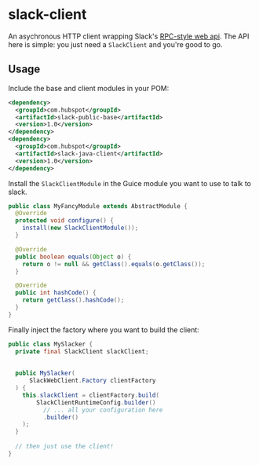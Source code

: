 # slack-client

An asychronous HTTP client wrapping Slack's [RPC-style web api](https://api.slack.com/web). The API here is simple: you just need a `SlackClient` and you're good to go. 

## Usage

Include the base and client modules in your POM:

```xml
<dependency>
  <groupId>com.hubspot</groupId>
  <artifactId>slack-public-base</artifactId>
  <version>1.0</version>
</dependency>
<dependency>
  <groupId>com.hubspot</groupId>
  <artifactId>slack-java-client</artifactId>
  <version>1.0</version>
</dependency>
```

Install the `SlackClientModule` in the Guice module you want to use to talk to slack.

```java
public class MyFancyModule extends AbstractModule {
  @Override
  protected void configure() {
    install(new SlackClientModule());
  }

  @Override
  public boolean equals(Object o) {
    return o != null && getClass().equals(o.getClass());
  }

  @Override
  public int hashCode() {
    return getClass().hashCode();
  }
}
```

Finally inject the factory where you want to build the client:

```java
public class MySlacker {
  private final SlackClient slackClient;
  
  
  public MySlacker(
      SlackWebClient.Factory clientFactory
  ) {
    this.slackClient = clientFactory.build(
        SlackClientRuntimeConfig.builder()
          // ... all your configuration here
          .builder()
    );
  }
  
  // then just use the client!
}
```
